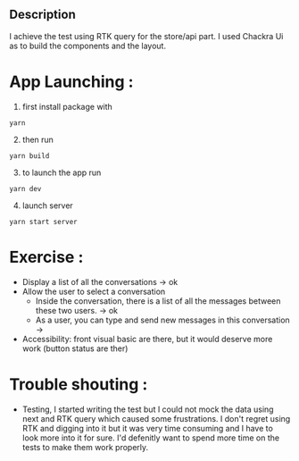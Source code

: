 ## Description

I achieve the test using RTK query for the store/api part. I used Chackra Ui as to build the components and the layout.

# App Launching :

1. first install package with

`yarn`

2. then run

`yarn build`

3. to launch the app run

`yarn dev`

4. launch server

`yarn start server`

# Exercise :

- Display a list of all the conversations -> ok
- Allow the user to select a conversation
  - Inside the conversation, there is a list of all the messages between these two users. -> ok
  - As a user, you can type and send new messages in this conversation ->
- Accessibility: front visual basic are there, but it would deserve more work (button status are ther)

# Trouble shouting :

- Testing, I started writing the test but I could not mock the data using next and RTK query which caused some frustrations. I don't regret using RTK and digging into it but it was very time consuming and I have to look more into it for sure. I'd defenitly want to spend more time on the tests to make them work properly.
